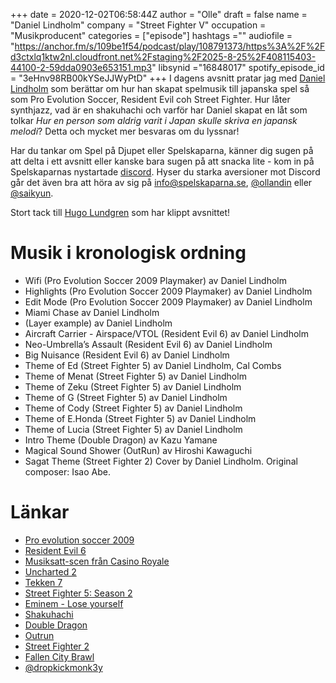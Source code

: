 +++ 
date = 2020-12-02T06:58:44Z
author = "Olle"
draft = false 
name = "Daniel Lindholm"
company = "Street Fighter V"
occupation = "Musikproducent"
categories = ["episode"]
hashtags =""
audiofile = "https://anchor.fm/s/109be1f54/podcast/play/108791373/https%3A%2F%2Fd3ctxlq1ktw2nl.cloudfront.net%2Fstaging%2F2025-8-25%2F408115403-44100-2-59dda0903e653151.mp3"
libsynid ="16848017"
spotify_episode_id = "3eHnv98RB00kYSeJJWyPtD"
+++ 
I dagens avsnitt pratar jag med [Daniel Lindholm](https://twitter.com/dropkickmonk3y/) som berättar om hur han skapat spelmusik till japanska spel så som Pro Evolution Soccer, Resident Evil coh Street Fighter. Hur låter synthjazz, vad är en shakuhachi och varför har Daniel skapat en låt som tolkar _Hur en person som aldrig varit i Japan skulle skriva en japansk melodi_? Detta och mycket mer besvaras om du lyssnar!

Har du tankar om Spel på Djupet eller Spelskaparna, känner dig sugen på att delta i ett avsnitt eller kanske bara sugen på att snacka lite - kom in på Spelskaparnas nystartade [discord](https://discord.gg/hBHEXss). Hyser du starka aversioner mot Discord går det även bra att höra av sig på info@spelskaparna.se, [@ollandin](https://twitter.com/ollelandin) eller [@saikyun](https://twitter.com/Saikyun).

Stort tack till [Hugo Lundgren](https://hugolundgren.com/) som har klippt avsnittet! 

# Musik i kronologisk ordning
* Wifi (Pro Evolution Soccer 2009 Playmaker) av Daniel Lindholm
* Highlights (Pro Evolution Soccer 2009 Playmaker) av Daniel Lindholm
* Edit Mode (Pro Evolution Soccer 2009 Playmaker) av Daniel Lindholm
* Miami Chase av Daniel Lindholm
* (Layer example) av Daniel Lindholm
* Aircraft Carrier - Airspace/VTOL (Resident Evil 6) av Daniel Lindholm
* Neo-Umbrella’s Assault (Resident Evil 6) av Daniel Lindholm
* Big Nuisance (Resident Evil 6) av Daniel Lindholm
* Theme of Ed (Street Fighter 5) av Daniel Lindholm, Cal Combs
* Theme of Menat (Street Fighter 5) av Daniel Lindholm
* Theme of Zeku (Street Fighter 5) av Daniel Lindholm
* Theme of G (Street Fighter 5) av Daniel Lindholm
* Theme of Cody (Street Fighter 5) av Daniel Lindholm
* Theme of E.Honda (Street Fighter 5) av Daniel Lindholm
* Theme of Lucia (Street Fighter 5) av Daniel Lindholm
* Intro Theme (Double Dragon) av Kazu Yamane
* Magical Sound Shower (OutRun) av Hiroshi Kawaguchi
* Sagat Theme (Street Fighter 2) Cover by Daniel Lindholm. Original composer: Isao Abe.

# Länkar
* [Pro evolution soccer 2009](https://www.youtube.com/watch?v=-lz0LUgKuXw&ab_channel=GameSpot)
* [Resident Evil 6](https://www.youtube.com/watch?v=8SlXT8JtYSM&ab_channel=ResidentEvil)
* [Musiksatt-scen från Casino Royale](https://www.youtube.com/watch?v=0hrjjZQxpwU&ab_channel=DanielLindholm)
* [Uncharted 2](https://www.youtube.com/watch?v=tlkkceDkT88&ab_channel=PlayStation)
* [Tekken 7](https://www.youtube.com/watch?v=kKLCwDg2JLA&ab_channel=GameNews)
* [Street Fighter 5: Season 2](https://www.youtube.com/watch?v=1iBWCfDp3eY&ab_channel=2YesGaming%21)
* [Eminem - Lose yourself](https://www.youtube.com/watch?v=_Yhyp-_hX2s&ab_channel=msvogue23)
* [Shakuhachi](https://www.youtube.com/watch?v=hmRPECd9Yig&ab_channel=unevisualfilms)
* [Double Dragon](https://www.youtube.com/watch?v=G7biCQlRA0k&ab_channel=Simox87)
* [Outrun](https://www.youtube.com/watch?v=ELUl-cAtUIE&ab_channel=Al82RetrogamingLongplays)
* [Street Fighter 2](https://www.youtube.com/watch?v=xI284D4y1q4&ab_channel=WorldofLongplays)
* [Fallen City Brawl](https://www.youtube.com/watch?v=CUcVaKUb5uE&ab_channel=BrawlersAvenue)
* [@dropkickmonk3y](https://twitter.com/dropkickmonk3y/)
